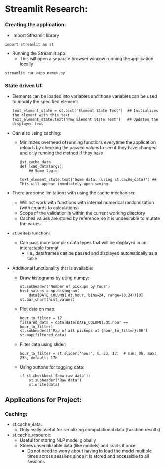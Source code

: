 # Streamlit Research:
### Creating the application:
 - Import Streamlit library

```
import streamlit as st
```

 - Running the Streamlit app:
    - This will open a separate browser window running the application locally
```
streamlit run <app_name>.py
```


### State driven UI:
 - Elements can be loaded into variables and those variables can be used to modify the specified element:
    ```
    text_element_state = st.text('Element State Test')  ## Initializes the element with this text
    text_element_state.text('New Element State Test')   ## Updates the displayed text
    ```

 - Can also using caching:
    - Minimizes overhead of running functions everytime the application reloads by checking the passed values to see if they have changed and only running the method if they have
        ```
        @st.cache_data
        def load_data(args):
            ## Some logic

        text_element_state.text('Some data: (using st.cache_data)') ## This will appear immediately upon saving
        ```
 - There are some limitations with using the cache mechanism:
    - Will not work with functions with internal numerical randomization (with regards to calculations)
    - Scope of the validation is within the current working directory
    - Cached values are stored by reference, so it is undesirable to mutate the values
 - st.write() function:
    - Can pass more complex data types that will be displayed in an interactable format
        - i.e., dataframes can be passed and displayed automatically as a table
 - Additional functionality that is available:
    - Draw histograms by using numpy:
        ```
        st.subheader('Number of pickups by hour')
        hist_values = np.histogram(
            data[DATE_COLUMN].dt.hour, bins=24, range=(0,24))[0]
        st.bar_chart(hist_values)
        ```
    - Plot data on map:
        ```
        hour_to_filter = 17
        filtered_data = data[data[DATE_COLUMN].dt.hour == hour_to_filter]
        st.subheader(f'Map of all pickups at {hour_to_filter}:00')
        st.map(filtered_data)
        ```
    - Filter data using slider:
        ```
        hour_to_filter = st.slider('hour', 0, 23, 17)  # min: 0h, max: 23h, default: 17h
        ```
    - Using buttons for toggling data:
        ```
        if st.checkbox('Show raw data'):
            st.subheader('Raw data')
            st.write(data)
        ```

## Applications for Project:
### Caching:
 - st.cache_data:
    - Only really useful for serializing computational data (function results)
 - st.cache_resource:
    - Useful for storing NLP model globally
    - Stores unserializable data (like models) and loads it once
        - Do not need to worry about having to load the model multiple times across sessions since it is stored and accessible to all sessions